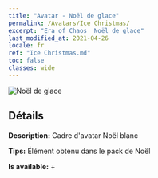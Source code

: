 ```yaml
---
title: "Avatar - Noël de glace"
permalink: /Avatars/Ice Christmas/
excerpt: "Era of Chaos  Noël de glace"
last_modified_at: 2021-04-26
locale: fr
ref: "Ice Christmas.md"
toc: false
classes: wide
---
```

 ![Noël de glace](/images/a/avatarFrame_48.png)

## Détails

 **Description:** Cadre d'avatar Noël blanc 

 **Tips:** Élément obtenu dans le pack de Noël 

 **Is available:**  + 

